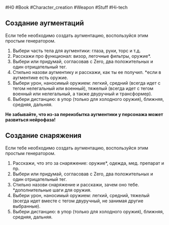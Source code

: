 #H0 #Book #Character_creation #Weapon #Stuff #Hi-tech 
## Создание аугментаций
Если тебе необходимо создать аугментацию, воспользуйся этим простым генератором.
1. Выбери часть тела для аугментики: глаза, руки, торс и т.д.
2. Расскажи про функционал: визор, легочные фильтры, оружие*.
3. Выбери или придумай, согласовав с Zero, два положительных и один отрицательный тег. 
4. Стильно назови аугментику и расскажи, как ты ее получил.
*если в аугментике есть оружие.
1. Выбери урон, наносимый оружием: легкий, средний (всегда идет с тегом нелегальный или военный), тяжелый (всегда идет с тегом военный или нелегальный, а также двуручный и трансформер).
2. Выбери дистанцию: в упор (только для холодного оружия), ближняя, средняя, дальняя.

**Не забывайте, что из-за переизбытка аугментики у персонажа может развиться нейрофаза!**

## Создание снаряжения
Если тебе необходимо создать аугментацию, воспользуйся этим простым генератором.
1. Расскажи, что это за снаряжение: оружие*, одежда, мед. препарат и пр.
2. Выбери или придумай, согласовав с Zero, два положительных и один отрицательный тег. 
3. Стильно назови снаряжение и расскажи, зачем оно тебе.
*дополнительные шаги для оружия.
1. Выбери урон, наносимый оружием: легкий, средний, тяжелый (всегда идет вместе с тегом двуручный, не занимая другие выбранные). 
2. Выбери дистанцию: в упор (только для холодного оружия), ближняя, средняя, дальняя.